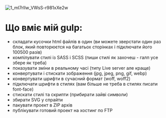 ![1_mI7rlIw_VWsS-r981xXe2w](https://user-images.githubusercontent.com/17316431/202477916-6225d747-d58e-4864-bbd0-720deeaf4759.png)

# Що вміє мій gulp:

* складати кусочки html файлів в один (ви можете зверстати один раз блок, який повторюєтся на багатьох сторінках і підключати його 100500 разів)
* компілувати стилі із SASS і SCSS (пиши стилі як захочеш - галп усе збере як треба)
* показувати зміни в реальному часі (типу Live server але краще)
* конвертувати і стискати зображення (jpg, jpeg, png, gif, webp)
* конвертувати шрифти в сучасний формат (woff, woff2)
* підключати шрифти в стилях (вам більше не треба в стилях писати font-face)
* стискати стилі та скрипти (прибирати зайві символи)
* збирати SVG у спрайти
* пакувати проект в ZIP архів
* публікувати готовий проект на хостинг по FTP
